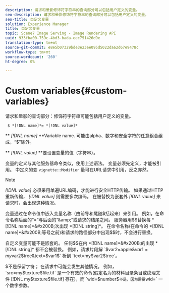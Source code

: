 ```yaml
---
description: 请求和晕影修饰符字符串的查询部分可以包括用户定义的变量。
seo-description: 请求和晕影修饰符字符串的查询部分可以包括用户定义的变量。
seo-title: 自定义变量
solution: Experience Manager
title: 自定义变量
topic: Scene7 Image Serving - Image Rendering API
uuid: 933fba00-759c-4bd3-bada-eec751426d9e
translation-type: tm+mt
source-git-commit: e8e5b07329bde3e23ee095d5022da62d67e9478c
workflow-type: tm+mt
source-wordcount: '260'
ht-degree: 0%

---
```



# Custom variables{#custom-variables}

请求和晕影的查询部分：修饰符字符串可能包括用户定义的变量。

` $ *[!DNL name]*= *[!DNL value]*`

** *[!DNL name]* **Variable name. 可能由alpha、数字和安全字符的任意组合组成，“$”除外。

** *[!DNL value]* **要设置变量的值（字符串）。

变量的定义与其他服务器命令类似，使用上述语法。 变量必须先定义，才能被引用。 中定义的变 `vignette::Modifier` 量可在URL请求中引用，反之亦然。

>[!NOTE]
>
>*[!DNL value]* 必须采用单遍URL编码，才能进行安全HTTP传输。 如果通过HTTP重新传输， *[!DNL value]* 则需要多次编码。 在被替换为嵌套外 *[!DNL value]* 来请求时，会出现这种情况。

变量通过在命令值中嵌入变量名称（由前导和尾随$括起来）来引用。 例如，在命令名称后面的“=”与后面的“&amp;”或请求的结尾之间。 服务器用$$替换每 *[!DNL name]*&#x200B;次出现 *[!DNL string]*。 在命令名称(在命令的 *[!DNL name]*&#x200B;等号之前)和请求的路径部分中出现$$时，不会进行替换。

自定义变量可能不是嵌套的。 任何$$在内 *[!DNL name]*&#x200B;的出现 *[!DNL string]* 都不会被替换。 例如，请求片段解 `$var2=apple&$var1=my$var2$tree&text=$var1$` 析到 `text=my$var2$tree`。

$不是保留字符； 在请求中可能会发生其他情况。 例如， `src=my$texture$file.tif` 是一个有效的命令(假定名为的材料目录条目或纹理文件 [!DNL my$texture$file.tif] 存在)，而 `wid=$number$` 不是，因为需要 `wid=` 一个数字参数。
